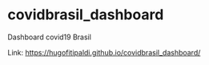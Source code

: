 # covidbrasil_dashboard
Dashboard covid19 Brasil

Link: https://hugofitipaldi.github.io/covidbrasil_dashboard/
